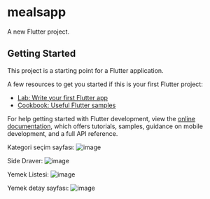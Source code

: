 # mealsapp

A new Flutter project.

## Getting Started

This project is a starting point for a Flutter application.

A few resources to get you started if this is your first Flutter project:

- [Lab: Write your first Flutter app](https://docs.flutter.dev/get-started/codelab)
- [Cookbook: Useful Flutter samples](https://docs.flutter.dev/cookbook)

For help getting started with Flutter development, view the
[online documentation](https://docs.flutter.dev/), which offers tutorials,
samples, guidance on mobile development, and a full API reference.

Kategori seçim sayfası:
![image](https://github.com/cebrailkeskindag/mealsapp/assets/46896417/ecb16998-022a-4410-b7f1-1571aa23e382)

Side Draver:
![image](https://github.com/cebrailkeskindag/mealsapp/assets/46896417/d61e297f-7533-479b-ab33-4e6451dec90d)

Yemek Listesi:
![image](https://github.com/cebrailkeskindag/mealsapp/assets/46896417/e21cdc6d-2fe4-4d94-b1c2-f21f362efc70)

Yemek detay sayfası:
![image](https://github.com/cebrailkeskindag/mealsapp/assets/46896417/52d554b5-1ed9-47d5-9f3c-394d079699c4)
